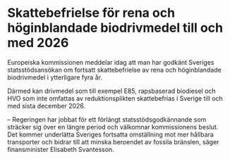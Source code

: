 # Skattebefrielse för rena och höginblandade biodrivmedel till och med 2026

Europeiska kommissionen meddelar idag att man har godkänt Sveriges statsstödsansökan om fortsatt skattebefrielse av rena och höginblandade biodrivmedel i ytterligare fyra år.

Därmed kan drivmedel som till exempel E85, rapsbaserad biodiesel och HVO som inte omfattas av reduktionsplikten skattebefrias i Sverige till och med sista december 2026.

– Regeringen har jobbat för ett förlängt statsstödsgodkännande som sträcker sig över en längre period och välkomnar kommissionens beslut. Det kommer underlätta Sveriges fortsatta omställning mot mer hållbara transporter och bidrar till att minska beroendet av fossila bränslen, säger finansminister Elisabeth Svantesson.
